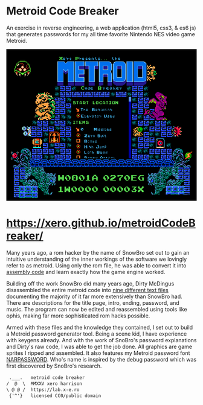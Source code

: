 # Metroid Code Breaker

An exercise in reverse engineering, a web application (html5, css3, & es6 js) that generates passwords for my all time favorite Nintendo NES video game Metroid.

![preview](https://raw.githubusercontent.com/xero/metroidCodeBreaker/main/ui/img/preview.png)

# https://xero.github.io/metroidCodeBreaker/

Many years ago, a rom hacker by the name of SnowBro set out to gain an intuitive understanding of the inner workings of the software we lovingly refer to as metroid. Using only the rom file, he was able to convert it into [assembly code](http://www.metroiddatabase.com/wp-content/uploads/Metroid/m1source.txt) and learn exactly how the game engine worked.

Building off the work SnowBro did many years ago, Dirty McDingus disassembled the entire metroid code into [nine different text files](http://www.metroiddatabase.com/wp-content/uploads/Metroid/MetroidSourceCode.zip) documenting the majority of it far more extensively than SnowBro had. There are descriptions for the title page, intro, ending, password, and music. The program can now be edited and reassembled using tools like ophis, making far more sophisticated rom hacks possible.

Armed with these files and the knowledge they contained, I set out to build a Metroid password generator tool. Being a scene kid, I have experience with keygens already. And with the work of SnoBro's password explanations and Dirty's raw code, I was able to get the job done. All graphics are game sprites I ripped and assembled. It also features my Metroid password font [NARPASSWORD](https://fonts.xero.style/fonts/NARPASSWORD00000). Who's name is inspired by the debug password which was first discovered by SnoBro's research.

```
 .___.   metroid code breaker
/  @  \  MMXXV xero harrison
\ @ @ /  https://lab.x-e.ro
 {'^'}   licensed CC0/public domain
```
